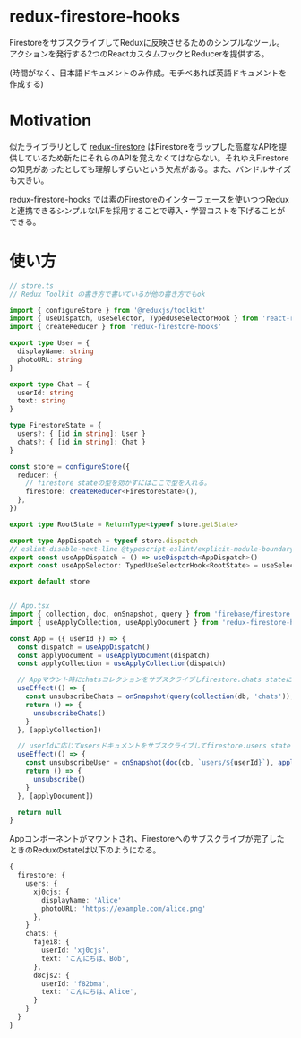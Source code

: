 # redux-firestore-hooks

FirestoreをサブスクライブしてReduxに反映させるためのシンプルなツール。
アクションを発行する2つのReactカスタムフックとReducerを提供する。

(時間がなく、日本語ドキュメントのみ作成。モチベあれば英語ドキュメントを作成する)

# Motivation

似たライブラリとして [redux-firestore](https://github.com/prescottprue/redux-firestore) はFirestoreをラップした高度なAPIを提供しているため新たにそれらのAPIを覚えなくてはならない。それゆえFirestoreの知見があったとしても理解しずらいという欠点がある。また、バンドルサイズも大きい。

redux-firestore-hooks では素のFirestoreのインターフェースを使いつつReduxと連携できるシンプルなI/Fを採用することで導入・学習コストを下げることができる。

# 使い方

```ts
// store.ts
// Redux Toolkit の書き方で書いているが他の書き方でもok

import { configureStore } from '@reduxjs/toolkit'
import { useDispatch, useSelector, TypedUseSelectorHook } from 'react-redux'
import { createReducer } from 'redux-firestore-hooks'

export type User = {
  displayName: string
  photoURL: string
}

export type Chat = {
  userId: string
  text: string
}

type FirestoreState = {
  users?: { [id in string]: User }
  chats?: { [id in string]: Chat }
}

const store = configureStore({
  reducer: {
    // firestore stateの型を効かすにはここで型を入れる。
    firestore: createReducer<FirestoreState>(),
  },
})

export type RootState = ReturnType<typeof store.getState>

export type AppDispatch = typeof store.dispatch
// eslint-disable-next-line @typescript-eslint/explicit-module-boundary-types
export const useAppDispatch = () => useDispatch<AppDispatch>()
export const useAppSelector: TypedUseSelectorHook<RootState> = useSelector

export default store


// App.tsx
import { collection, doc, onSnapshot, query } from 'firebase/firestore'
import { useApplyCollection, useApplyDocument } from 'redux-firestore-hooks'

const App = ({ userId }) => {
  const dispatch = useAppDispatch()
  const applyDocument = useApplyDocument(dispatch)
  const applyCollection = useApplyCollection(dispatch)

  // Appマウント時にchatsコレクションをサブスクライブしfirestore.chats stateに反映させる
  useEffect(() => {
    const unsubscribeChats = onSnapshot(query(collection(db, 'chats')), applyCollection('chats'))
    return () => {
      unsubscribeChats()
    }
  }, [applyCollection])

  // userIdに応じてusersドキュメントをサブスクライブしてfirestore.users stateに反映させる
  useEffect(() => {
    const unsubscribeUser = onSnapshot(doc(db, `users/${userId}`), applyDocument('users'))
    return () => {
      unsubscribe()
    }
  }, [applyDocument])

  return null
}
```

Appコンポーネントがマウントされ、Firestoreへのサブスクライブが完了したときのReduxのstateは以下のようになる。

```ts
{
  firestore: {
    users: {
      xj0cjs: {
        displayName: 'Alice'
        photoURL: 'https://example.com/alice.png'
      },
    }
    chats: {
      fajei8: {
        userId: 'xj0cjs',
        text: 'こんにちは、Bob',
      },
      d8cjs2: {
        userId: 'f82bma',
        text: 'こんにちは、Alice',
      }
    }
  }
}
```


